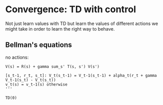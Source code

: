 # Convergence: TD with control

Not just learn values with TD but learn the values of different actions we might take in order to learn the right way to behave.

## Bellman's equations

no actions:

```
V(s) = R(s) + gamma sum_s' T(s, s') V(s')

[s_t-1, r_t, s_t]: V_t(s_t-1) = V_t-1(s_t-1) + alpha_t(r_t + gamma V_t-1(s_t) - V_t(s_t))
v_t(s) = v_t-1(s) otherwise
'''

TD(0)